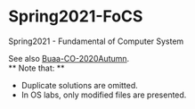 # Spring2021-FoCS
Spring2021 - Fundamental of Computer System

See also [Buaa-CO-2020Autumn](https://github.com/Snake52996/Buaa-CO-2020Autumn).  
** Note that: **
- Duplicate solutions are omitted.
- In OS labs, only modified files are presented.
